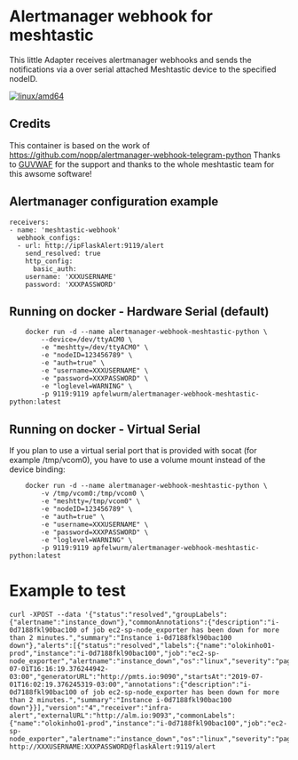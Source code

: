 # Alertmanager webhook for meshtastic

This little Adapter receives alertmanager webhooks and sends the notifications via a over serial attached Meshtastic device to the specified nodeID.

[![linux/amd64](https://github.com/Apfelwurm/alertmanager-webhook-meshtastic-python/actions/workflows/build-linux-image.yml/badge.svg)](https://github.com/Apfelwurm/alertmanager-webhook-meshtastic-python/actions/workflows/build-linux-image.yml)

## Credits
This container is based on the work of https://github.com/nopp/alertmanager-webhook-telegram-python
Thanks to [GUVWAF](https://github.com/GUVWAF) for the support and thanks to the whole meshtastic team for this awsome software!

##  Alertmanager configuration example
	receivers:
	- name: 'meshtastic-webhook'
	  webhook_configs:
	  - url: http://ipFlaskAlert:9119/alert
	    send_resolved: true
	    http_config:
	      basic_auth:
		username: 'XXXUSERNAME'
		password: 'XXXPASSWORD'


##  Running on docker - Hardware Serial (default)

```
    docker run -d --name alertmanager-webhook-meshtastic-python \
		--device=/dev/ttyACM0 \
		-e "meshtty=/dev/ttyACM0" \
    	-e "nodeID=123456789" \
    	-e "auth=true" \
    	-e "username=XXXUSERNAME" \
    	-e "password=XXXPASSWORD" \
    	-e "loglevel=WARNING" \
    	-p 9119:9119 apfelwurm/alertmanager-webhook-meshtastic-python:latest
```

##  Running on docker - Virtual Serial

If you plan to use a virtual serial port that is provided with socat (for example /tmp/vcom0), you have to use a volume mount instead of the device binding:

```
    docker run -d --name alertmanager-webhook-meshtastic-python \
		-v /tmp/vcom0:/tmp/vcom0 \
		-e "meshtty=/tmp/vcom0" \
    	-e "nodeID=123456789" \
    	-e "auth=true" \
    	-e "username=XXXUSERNAME" \
    	-e "password=XXXPASSWORD" \
    	-e "loglevel=WARNING" \
    	-p 9119:9119 apfelwurm/alertmanager-webhook-meshtastic-python:latest
```


Example to test
===============
	curl -XPOST --data '{"status":"resolved","groupLabels":{"alertname":"instance_down"},"commonAnnotations":{"description":"i-0d7188fkl90bac100 of job ec2-sp-node_exporter has been down for more than 2 minutes.","summary":"Instance i-0d7188fkl90bac100 down"},"alerts":[{"status":"resolved","labels":{"name":"olokinho01-prod","instance":"i-0d7188fkl90bac100","job":"ec2-sp-node_exporter","alertname":"instance_down","os":"linux","severity":"page"},"endsAt":"2019-07-01T16:16:19.376244942-03:00","generatorURL":"http://pmts.io:9090","startsAt":"2019-07-01T16:02:19.376245319-03:00","annotations":{"description":"i-0d7188fkl90bac100 of job ec2-sp-node_exporter has been down for more than 2 minutes.","summary":"Instance i-0d7188fkl90bac100 down"}}],"version":"4","receiver":"infra-alert","externalURL":"http://alm.io:9093","commonLabels":{"name":"olokinho01-prod","instance":"i-0d7188fkl90bac100","job":"ec2-sp-node_exporter","alertname":"instance_down","os":"linux","severity":"page"}}' http://XXXUSERNAME:XXXPASSWORD@flaskAlert:9119/alert
